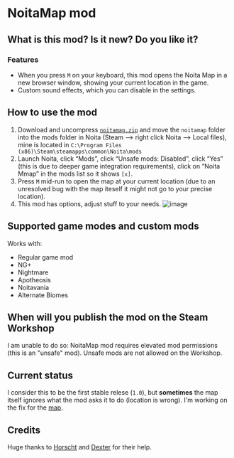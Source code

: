 # NoitaMap mod

## What is this mod? Is it new? Do you like it?

### Features

- When you press `M` on your keyboard, this mod opens the Noita Map in a new browser window, showing your current location in the game.
- Custom sound effects, which you can disable in the settings.

## How to use the mod
1. Download and uncompress [`noitamap.zip`](https://github.com/acidflow-noita/noitamap-mod/releases/download/1.0/noitamap.zip) and move the `noitamap` folder into the mods folder in Noita (Steam –> right click Noita –> Local files), mine is located in 
```C:\Program Files (x86)\Steam\steamapps\common\Noita\mods```
2. Launch Noita, click “Mods”, click “Unsafe mods: Disabled”, click “Yes” (this is due to deeper game integration requirements), click on “Noita Mmap” in the mods list so it shows `[x]`.
3. Press `M` mid-run to open the map at your current location (due to an unresolved bug with the map iteself it might not go to your precise location).
4. This mod has options, adjust stuff to your needs. ![image](https://github.com/user-attachments/assets/f1d14e8e-b5da-47cd-8740-87d0b5a4faae)


## Supported game modes and custom mods

Works with:

- Regular game mod
- NG+
- Nightmare
- Apotheosis
- Noitavania
- Alternate Biomes

## When will you publish the mod on the Steam Workshop

I am unable to do so: NoitaMap mod requires elevated mod permissions (this is an "unsafe" mod). Unsafe mods are not allowed on the Workshop.

## Current status

I consider this to be the first stable relese (`1.0`), but **sometimes** the map itself ignores what the mod asks it to do (location is wrong).
I'm working on the fix for the [map](https://github.com/acidflow-noita/noitamap).

## Credits

Huge thanks to [Horscht](https://github.com/TheHorscht) and [Dexter](https://github.com/dextercd) for their help.
